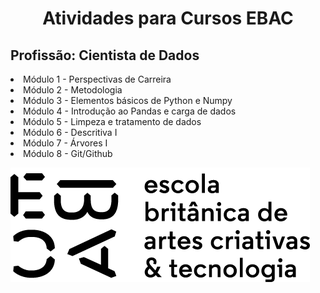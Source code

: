 <h1 align='center'> Atividades para Cursos EBAC </h1>


<h2> Profissão: Cientista de Dados </h2>
<p>
  <li> Módulo 1 - Perspectivas de Carreira</li>
  <li> Módulo 2 - Metodologia</li>
  <li> Módulo 3 - Elementos básicos de Python e Numpy</li>
  <li> Módulo 4 - Introdução ao Pandas e carga de dados</li>
  <li> Módulo 5 - Limpeza e tratamento de dados</li>
  <li> Módulo 6 - Descritiva I </li>
  <li> Módulo 7 - Árvores I </li>
  <li> Módulo 8 - Git/Github </li>
</p>


![Escola Britânica de Artes Criativas e Tecnologia](ebac_logo.png)
